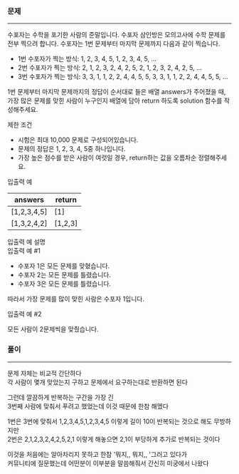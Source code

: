 ### 문제
***
수포자는 수학을 포기한 사람의 준말입니다. 수포자 삼인방은 모의고사에 수학 문제를 전부 찍으려 합니다. 수포자는 1번 문제부터 마지막 문제까지 다음과 같이 찍습니다.

* 1번 수포자가 찍는 방식: 1, 2, 3, 4, 5, 1, 2, 3, 4, 5, ...
* 2번 수포자가 찍는 방식: 2, 1, 2, 3, 2, 4, 2, 5, 2, 1, 2, 3, 2, 4, 2, 5, ...
* 3번 수포자가 찍는 방식: 3, 3, 1, 1, 2, 2, 4, 4, 5, 5, 3, 3, 1, 1, 2, 2, 4, 4, 5, 5, ...

1번 문제부터 마지막 문제까지의 정답이 순서대로 들은 배열 answers가 주어졌을 때, 가장 많은 문제를 맞힌 사람이 누구인지 배열에 담아 return 하도록 solution 함수를 작성해주세요.

제한 조건
* 시험은 최대 10,000 문제로 구성되어있습니다.
* 문제의 정답은 1, 2, 3, 4, 5중 하나입니다.
* 가장 높은 점수를 받은 사람이 여럿일 경우, return하는 값을 오름차순 정렬해주세요.

입출력 예

| answers     | 	return  |
|-------------|----------|
| [1,2,3,4,5] | 	[1]     |
| [1,3,2,4,2] | 	[1,2,3] |

입출력 예 설명  
입출력 예 #1  

* 수포자 1은 모든 문제를 맞혔습니다.
* 수포자 2는 모든 문제를 틀렸습니다.
* 수포자 3은 모든 문제를 틀렸습니다.  

따라서 가장 문제를 많이 맞힌 사람은 수포자 1입니다.

입출력 예 #2  
  
모든 사람이 2문제씩을 맞췄습니다.

### 풀이
***
문제 자체는 비교적 간단하다  
각 사람이 몇개 맞았는지 구하고 문제에서 요구하는대로 반환하면 된다  
  
그런데 깔끔하게 반복하는 구간을 가장 긴  
3번째 사람에 맞춰서 푸려고 했었는데 이것 때문에 한참 해멨다  
  
1번은 3번에 맞춰서 1,2,3,4,5,1,2,3,4,5 이렇게 길이 10이 반복되는 것으로 해도 무방하지만  
2번은 2,1,2,3,2,4,2,5,2,1 이렇게 해놓으면 2,1이 부당하게 추가로 반복되는 것이다  

이것을 처음에는 알아차리지 못하고 한참 '뭐지,, 뭐지,, '그러고 있다가  
커뮤니티에 질문했는데 어떤분이 이부분을 말씀해줘서 간신히 미궁에서 나왔다  